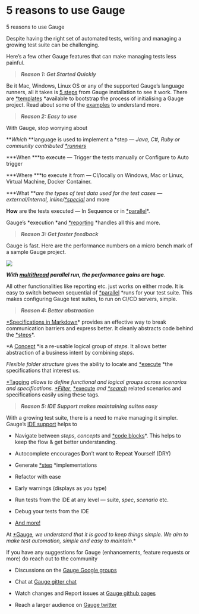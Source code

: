 
# 5 reasons to use Gauge

5 reasons to use Gauge

Despite having the right set of automated tests, writing and managing a growing test suite can be challenging.

Here’s a few other Gauge features that can make managing tests less painful.
> ***Reason 1: Get Started Quickly***

Be it Mac, Windows, Linux OS or any of the supported Gauge’s language runners, all it takes is [5 steps](https://docs.getgauge.io/quickstart.html#) from Gauge installation to see it work. There are [*templates](https://docs.getgauge.io/using.html#gauge-project-templates) *available to bootstrap the process of initialising a Gauge project. Read about some of the [examples](https://docs.getgauge.io/examples.html) to understand more.
> ***Reason 2: Easy to use***

With Gauge, stop worrying about

***Which* **language is used to implement a *step *— Java, C#, Ruby or community contributed [*runners](https://getgauge.io/plugins.html)*

***When ***to execute — Trigger the tests manually or Configure to Auto trigger

***Where ***to execute it from — CI/locally on Windows, Mac or Linux, Virtual Machine, Docker Container.

***What ***are the types of test data used for the test cases — external/internal, inline/[*special](https://docs.getgauge.io/longstart.html#special-parameters)* and more

**How** are the tests executed — In Sequence or in [*parallel](https://docs.getgauge.io/using.html#parallel-execution)*.

Gauge’s *execution *and [*reporting](https://docs.getgauge.io/reports.html) *handles all this and more.
> ***Reason 3: Get faster feedback***

Gauge is fast. Here are the performance numbers on a micro bench mark of a sample Gauge project.

![](https://cdn-images-1.medium.com/max/5000/1*djfDOu5ZE3PJeeBowd5bSQ.png)

***With [multithread](https://docs.getgauge.io/using.html#parallel-execution-using-threads) parallel run, the performance gains are huge**.*

All other functionalities like reporting etc. just works on either mode. It is easy to switch between sequential of [*parallel](https://docs.getgauge.io/using.html#parallel-execution) *runs for your test suite. This makes configuring Gauge test suites, to run on CI/CD servers, simple.
> ***Reason 4: Better abstraction***

[*Specifications in Markdown](https://blog.getgauge.io/why-write-tests-in-plain-text-d9a54ccdc41b)* provides an effective way to break communication barriers and express better. It cleanly abstracts code behind the [*steps](https://docs.getgauge.io/longstart.html#steps)*.

*A [Concept](https://docs.getgauge.io/longstart.html#concepts) *is a re-usable logical group of *steps*. It allows better abstraction of a business intent by combining *steps*.

*Flexible folder structure* gives the ability to locate and [*execute](https://docs.getgauge.io/using.html#specify-directories) *the specifications that interest us.

[*Tagging](https://docs.getgauge.io/using.html#tagged-execution) *allows to define functional and logical groups across scenarios and specifications. [*Filter](https://docs.getgauge.io/reports.html#export-to-html)*, [*execute](https://docs.getgauge.io/using.html#tagged-execution) *and [*search](https://docs.getgauge.io/reports.html#spectacle)* related scenarios and specifications easily using these tags.
> ***Reason 5: IDE Support makes maintaining suites easy***

With a growing test suite, there is a need to make managing it simpler. Gauge’s [IDE support](https://docs.getgauge.io/using.html#id7) helps to

* Navigate between *steps*, *concepts* and [*code blocks](https://docs.getgauge.io/language.html#step-implementations)*. This helps to keep the flow & get better understanding.

* Autocomplete encourages **D**on’t want to **R**epeat **Y**ourself (DRY)

* Generate [*step](https://docs.getgauge.io/longstart.html#steps) *implementations

* Refactor with ease

* Early warnings (displays as you type)

* Run tests from the IDE at any level — suite, *spec*, *scenario* etc.

* Debug your tests from the IDE

* [And more!](https://docs.getgauge.io/using.html#id7)

At [*Gauge](https://getgauge.io/)*, we understand that it is good to keep things simple. We aim to make test automation, simple and easy to maintain*.*

If you have any suggestions for Gauge (enhancements, feature requests or more) do reach out to the community

* Discussions on the [Gauge Google groups](https://groups.google.com/forum/#!forum/getgauge)

* Chat at [Gauge gitter chat](https://gitter.im/getgauge/chat)

* Watch changes and Report issues at [Gauge github pages](https://github.com/getgauge)

* Reach a larger audience on [Gauge twitter](https://twitter.com/getgauge)

